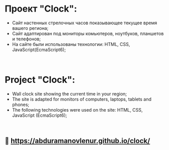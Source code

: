 # Проект "Clock":

* Сайт настенных стрелочных часов показывающее текущее время вашего региона;
* Сайт адаптирован под мониторы комьютеров, ноутбуков, планшетов и телефонов;
* На сайте были использованы технологии: HTML, CSS, JavaScript(EcmaScript6);

<br>

# Project "Clock":

* Wall clock site showing the current time in your region;
* The site is adapted for monitors of computers, laptops, tablets and phones;
* The following technologies were used on the site: HTML, CSS, JavaScript (EcmaScript6);

<br>

## 🔗 https://abduramanovlenur.github.io/clock/
